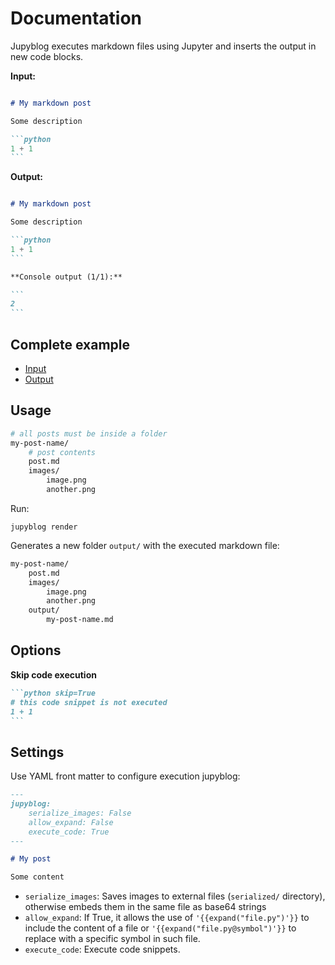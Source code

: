 # Documentation

Jupyblog executes markdown files using Jupyter and inserts the output in new code blocks.

**Input:**

~~~md

# My markdown post

Some description

```python
1 + 1
```
~~~

**Output:**

~~~md

# My markdown post

Some description

```python
1 + 1
```

**Console output (1/1):**

```
2
```

~~~

## Complete example

* [Input](post.md)
* [Output](output/docs.md)

## Usage

```sh
# all posts must be inside a folder
my-post-name/
    # post contents
    post.md
    images/
        image.png
        another.png
```

Run:

```
jupyblog render
```

Generates a new folder `output/` with the executed markdown file:

```sh
my-post-name/
    post.md
    images/
        image.png
        another.png
    output/
        my-post-name.md
```

## Options

**Skip code execution**

~~~md
```python skip=True
# this code snippet is not executed
1 + 1
```
~~~

## Settings

Use YAML front matter to configure execution jupyblog:

```md
---
jupyblog:
    serialize_images: False
    allow_expand: False
    execute_code: True
---

# My post

Some content

```

* `serialize_images`: Saves images to external files (`serialized/` directory), otherwise embeds them in the same file as base64 strings
* `allow_expand`: If True, it allows the use of `'{{expand("file.py")'}}` to include the content of a file or `'{{expand("file.py@symbol")'}}` to replace with a specific symbol in such file.
* `execute_code`: Execute code snippets.